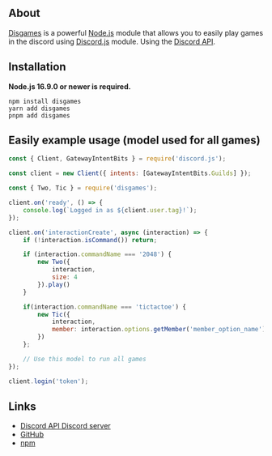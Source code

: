 ## About

[Disgames](https://github.com/SrWhale/disgames) is a powerful [Node.js](https://nodejs.org) module that allows you to easily play games in the discord using [Discord.js](https://github.com/discordjs/discord.js) module.
Using the [Discord API](https://discord.com/developers/docs/intro).

## Installation

**Node.js 16.9.0 or newer is required.**

```sh-session
npm install disgames
yarn add disgames
pnpm add disgames
```

## Easily example usage (model used for all games)

```js
const { Client, GatewayIntentBits } = require('discord.js');

const client = new Client({ intents: [GatewayIntentBits.Guilds] });

const { Two, Tic } = require('disgames');

client.on('ready', () => {
	console.log(`Logged in as ${client.user.tag}!`);
});

client.on('interactionCreate', async (interaction) => {
	if (!interaction.isCommand()) return;

	if (interaction.commandName === '2048') {
		new Two({
            interaction,
            size: 4
        }).play()
	}

    if(interaction.commandName === 'tictactoe') {
        new Tic({
            interaction,
            member: interaction.options.getMember('member_option_name')
        })
    };

    // Use this model to run all games
});

client.login('token');
```

## Links

- [Discord API Discord server](https://discord.gg/discord-api)
- [GitHub](https://github.com/discordjs/discord.js)
- [npm](https://www.npmjs.com/package/disgames)